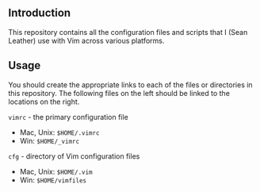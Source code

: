 
Introduction
------------

This repository contains all the configuration files and scripts that I (Sean
Leather) use with Vim across various platforms.

Usage
-----

You should create the appropriate links to each of the files or directories in
this repository. The following files on the left should be linked to the
locations on the right.

`vimrc`         - the primary configuration file
*  Mac, Unix:   `$HOME/.vimrc`
*  Win:         `$HOME/_vimrc`

`cfg`           - directory of Vim configuration files
*  Mac, Unix:   `$HOME/.vim`
*  Win:         `$HOME/vimfiles`


